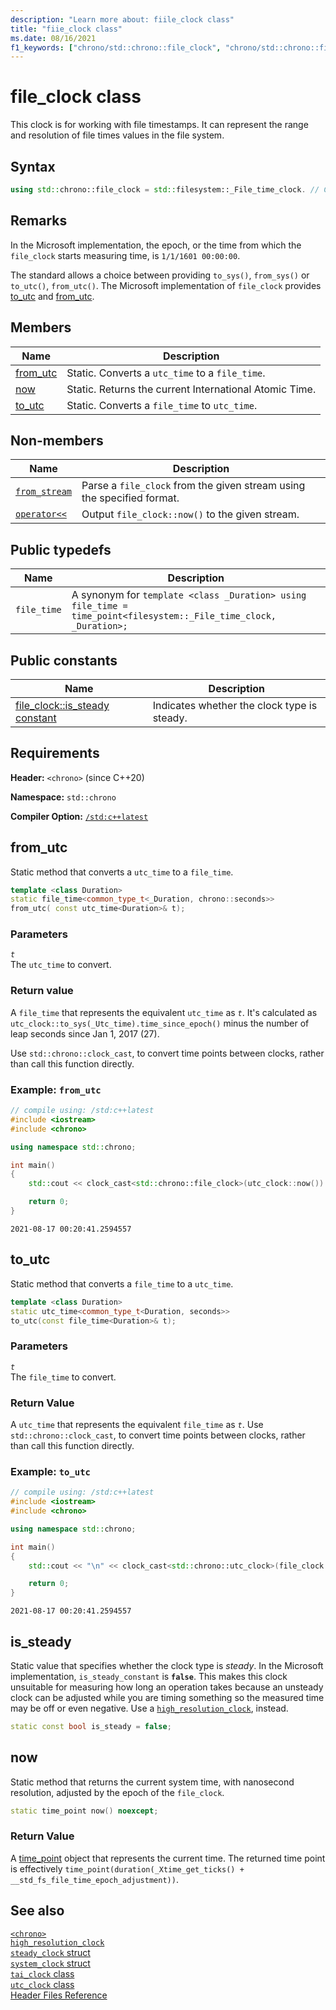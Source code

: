 ```yaml
---
description: "Learn more about: fiile_clock class"
title: "fiie_clock class"
ms.date: 08/16/2021
f1_keywords: ["chrono/std::chrono::file_clock", "chrono/std::chrono::file_clock::from_stream", "chrono/std::chrono::file_clock::now", "chrono/std::chrono::file_clock::to_utc", "chrono/std::chrono::file_clock::from_utc", "chrono/std::chrono::file_clock::is_steady Constant"]
---
```


# file_clock class

This clock is for working with file timestamps. It can represent the range and resolution of file times values in the file system.

## Syntax

```cpp
using std::chrono::file_clock = std::filesystem::_File_time_clock. // C++20
```

## Remarks

In the Microsoft implementation, the epoch, or the time from which the `file_clock` starts measuring time,  is `1/1/1601 00:00:00`.

The standard allows a choice between providing `to_sys()`, `from_sys()` or `to_utc()`, `from_utc()`. The Microsoft implementation of `file_clock` provides [to_utc](#to_utc) and [from_utc](#from_utc).

## Members

|Name|Description|
|----------|-----------------|
|[from_utc](#from_utc)| Static. Converts a `utc_time` to a `file_time`.|
|[now](#now)| Static. Returns the current International Atomic Time. |
|[to_utc](#to_utc)| Static. Converts a `file_time` to `utc_time`.|

## Non-members

| Name | Description |
|--|--|
| [`from_stream`](chrono-functions.md#std-chrono-from-stream) | Parse a `file_clock` from the given stream using the specified format. |
| [`operator<<`](chrono-operators.md#op_left_shift) | Output  `file_clock::now()` to the given stream. |

## Public typedefs

|Name|Description|
|----------|-----------------|
|`file_time`| A synonym for `template <class _Duration> using file_time = time_point<filesystem::_File_time_clock, _Duration>;`|

## Public constants

|Name|Description|
|----------|-----------------|
|[file_clock::is_steady constant](#is_steady_constant)|Indicates whether the clock type is steady. |

## Requirements

**Header:** `<chrono>` (since C++20)

**Namespace:** `std::chrono`

**Compiler Option:** [`/std:c++latest`](../build/reference/std-specify-language-standard-version.md)

## <a name="from_utc"></a> from_utc

Static method that converts a `utc_time` to a `file_time`.

```cpp
template <class Duration>
static file_time<common_type_t<_Duration, chrono::seconds>>
from_utc( const utc_time<Duration>& t);
```

### Parameters

*`t`*\
The `utc_time` to convert.

### Return value

A `file_time` that represents the equivalent `utc_time` as *`t`*. It's calculated as `utc_clock::to_sys(_Utc_time).time_since_epoch()` minus the number of leap seconds since Jan 1, 2017 (27). 

Use `std::chrono::clock_cast`, to convert time points between clocks, rather than call this function directly.

### Example: `from_utc`

```cpp
// compile using: /std:c++latest
#include <iostream>
#include <chrono>

using namespace std::chrono;

int main()
{
    std::cout << clock_cast<std::chrono::file_clock>(utc_clock::now()) << "\n";

    return 0;
}
```

```output
2021-08-17 00:20:41.2594557
```

## <a name="to_utc"></a> to_utc

Static method that converts a `file_time` to a `utc_time`.

```cpp
template <class Duration>
static utc_time<common_type_t<Duration, seconds>>
to_utc(const file_time<Duration>& t);
```

### Parameters

*`t`*\
The `file_time` to convert.

### Return Value

A `utc_time` that represents the equivalent `file_time` as *`t`*. Use `std::chrono::clock_cast`, to convert time points between clocks, rather than call this function directly.

### Example: `to_utc`

```cpp
// compile using: /std:c++latest
#include <iostream>
#include <chrono>

using namespace std::chrono;

int main()
{
    std::cout << "\n" << clock_cast<std::chrono::utc_clock>(file_clock::now()) << "\n";

    return 0;
}
```

```output
2021-08-17 00:20:41.2594557
```

## <a name="is_steady_constant"></a> is_steady

Static value that specifies whether the clock type is *steady*. In the Microsoft implementation, `is_steady_constant` is **`false`**. This makes this clock unsuitable for measuring how long an operation takes because an unsteady clock can be adjusted while you are timing something so the measured time may be off or even negative. Use a [`high_resolution_clock`](high-resolution-clock-struct.md), instead.

```cpp
static const bool is_steady = false;
```

## <a name="now"></a> now

Static method that returns the current system time, with nanosecond resolution, adjusted by the epoch of the `file_clock`.

```cpp
static time_point now() noexcept;
```

### Return Value

A [time_point](time-point-class.md) object that represents the current time. The returned time point is effectively `time_point(duration(_Xtime_get_ticks() + __std_fs_file_time_epoch_adjustment))`.

## See also

[`<chrono>`](chrono.md)\
[`high_resolution_clock`](high-resolution-clock-struct.md)\
[`steady_clock` struct](steady-clock-struct.md)\
[`system_clock` struct](system-clock-structure.md)\
[`tai_clock` class](tai-clock-class.md)\
[`utc_clock` class](utc-clock-class.md)\
[Header Files Reference](cpp-standard-library-header-files.md)